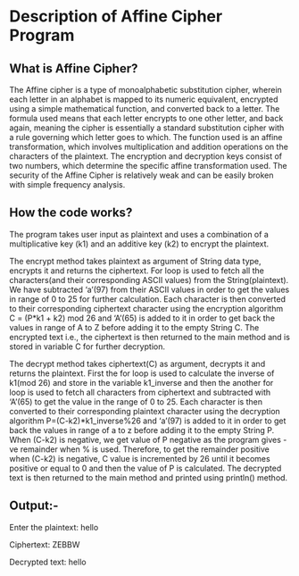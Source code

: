 
Description of Affine Cipher Program
======================================

## What is Affine Cipher?

The Affine cipher is a type of monoalphabetic substitution cipher, wherein each letter in an alphabet is mapped to its numeric equivalent, encrypted using a simple mathematical function, and converted back to a letter. The formula used means that each letter encrypts to one other letter, and back again, meaning the cipher is essentially a standard substitution cipher with a rule governing which letter goes to which. The function used is an affine transformation, which involves multiplication and addition operations on the characters of the plaintext. The encryption and decryption keys consist of two numbers, which determine the specific affine transformation used. The security of the Affine Cipher is relatively weak and can be easily broken with simple frequency analysis.

## How the code works?

The program takes user input as plaintext and uses a combination of a multiplicative key (k1) and an additive key (k2) to encrypt the plaintext.

The encrypt method takes plaintext as argument of String data type, encrypts it and returns the ciphertext. For loop is used to fetch all the characters(and their corresponding ASCII values) from the String(plaintext). We have subtracted ‘a’(97) from their ASCII values in order to get the values in range of 0 to 25 for further calculation. Each character is then converted to their corresponding ciphertext character using the encryption algorithm C = (P*k1 + k2) mod 26 and ‘A’(65) is added to it in order to get back the values in range of A to Z before adding it to the empty String C. The encrypted text i.e., the ciphertext is then returned to the main method and is stored in variable C for further decryption.

The decrypt method takes ciphertext(C) as argument, decrypts it and returns the plaintext. First the for loop is used to calculate the inverse of k1(mod 26) and store in the variable k1_inverse and then the another for loop is used to fetch all characters from ciphertext and subtracted with ‘A’(65) to get the value in the range of 0 to 25. Each character is then converted to their corresponding plaintext character using the decryption algorithm P=(C-k2)*k1_inverse%26 and ‘a’(97) is added to it in order to get back the values in range of a to z before adding it to the empty String P.
When (C-k2) is negative, we get value of P negative as the program gives -ve remainder when % is used. Therefore, to get the remainder positive when (C-k2) is negative, C value is incremented by 26 until it becomes positive or equal to 0 and then the value of P is calculated. The decrypted text is then returned to the main method and printed using println() method.

## Output:-

Enter the plaintext: hello

Ciphertext: ZEBBW

Decrypted text: hello
